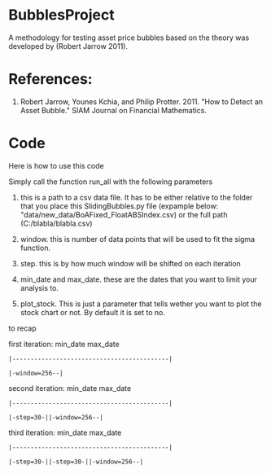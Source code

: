 # BubblesProject

A methodology for testing asset price bubbles based on the theory was developed by (Robert Jarrow 2011).

# References:
1. Robert Jarrow, Younes Kchia, and Philip Protter. 2011. "How to Detect an Asset Bubble." SIAM Journal on Financial Mathematics.

# Code
Here is how to use this code

Simply call the function run_all with the following parameters

1. this is a path to a csv data file. It has to be either relative to the folder that you place
this SlidingBubbles.py file (expample below: "data/new_data/BoAFixed_FloatABSIndex.csv) or the full path (C:/blabla/blabla.csv)

2. window. this is number of data points that will be used to fit the sigma function.
3. step. this is by how much window will be shifted on each iteration
4. min_date and max_date. these are the dates that you want to limit your analysis to.
5. plot_stock. This is just a parameter that tells wether you want to plot the stock chart or not. By default it is set to no.

to recap

first iteration:
min_date                                     max_date

    |-------------------------------------------|

    |-window=256--|

second iteration:
min_date                                     max_date
    
    |-------------------------------------------|
    
    |-step=30-||-window=256--|

third iteration:
min_date                                     max_date
    
    |-------------------------------------------|
    
    |-step=30-||-step=30-||-window=256--|
